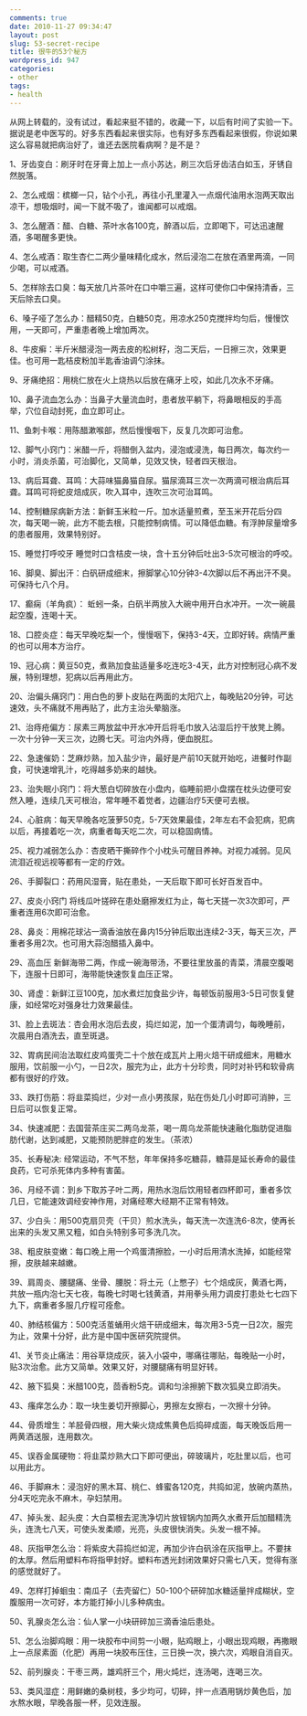 ```yaml
---
comments: true
date: 2010-11-27 09:34:47
layout: post
slug: 53-secret-recipe
title: 很牛的53个秘方
wordpress_id: 947
categories:
- other
tags:
- health
---
```


从网上转载的，没有试过，看起来挺不错的，收藏一下，以后有时间了实验一下。据说是老中医写的。好多东西看起来很实际，也有好多东西看起来很假，你说如果这么容易就把病治好了，谁还去医院看病啊？是不是？

1、牙齿变白：刷牙时在牙膏上加上一点小苏达，刷三次后牙齿洁白如玉，牙锈自然脱落。 



2、怎么戒烟：槟榔一只，钻个小孔，再往小孔里灌入一点烟代油用水泡两天取出凉干，想吸烟时，闻一下就不吸了，谁闻都可以戒烟。 

3、怎么醒酒：醋、白糖、茶叶水各100克，醉酒以后，立即喝下，可达迅速醒酒，多喝醒多更快。 

4、怎么戒酒：取生杏仁二两少量味精化成水，然后浸泡二在放在酒里两滴，一同少喝，可以戒酒。 

5、怎样除去口臭：每天放几片茶叶在口中嚼三遍，这样可使你口中保持清香，三天后除去口臭。 

6、嗓子哑了怎么办：醋精50克，白糖50克，用凉水250克搅拌均匀后，慢慢饮用，一天即可，严重患者晚上增加两次。 

8、牛皮癣：半斤米醋浸泡一两去皮的松树籽，泡二天后，一日擦三次，效果更佳。也可用一匙桔皮粉加半匙香油调勺涂抹。 

9、牙痛绝招：用桃仁放在火上烧热以后放在痛牙上咬，如此几次永不牙痛。 

10、鼻子流血怎么办：当鼻子大量流血时，患者放平躺下，将鼻眼相反的手高举，穴位自动封死，血立即可止。 

11、鱼刺卡喉：用陈醋漱喉部，然后慢慢咽下，反复几次即可治愈。 

12、脚气小窍门：米醋一斤，将醋倒入盆内，浸泡或浸洗，每日两次，每次约一小时，消炎杀菌，可治脚化，又简单，见效又快，轻者四天根治。 

13、病后耳聋、耳鸣：大蒜味猫鼻猫自尿。猫尿滴耳三次一次两滴可根治病后耳聋。耳鸣可将蛇皮焙成灰，吹入耳中，连吹三次可治耳鸣。 

14、控制糖尿病新方法：新鲜玉米粒一斤。加水适量煎煮，至玉米开花后分四次，每天喝一碗，此方不能去根，只能控制病情。可以降低血糖。有浮肿尿量增多的患者服用，效果特别好。 

15、睡觉打呼咬牙 睡觉时口含桔皮一块，含十五分钟后吐出3-5次可根治的呼咬。 

16、脚臭、脚出汗：白矾研成细末，擦脚掌心10分钟3-4次脚以后不再出汗不臭。可保持七八个月。 

17、癫痫（羊角疯）： 蚯蚓一条，白矾半两放入大碗中用开白水冲开。一次一碗晨起空腹，连喝十天。 

18、口腔炎症：每天早晚吃梨一个，慢慢咽下，保持3-4天，立即好转。病情严重的也可以用本方治疗。 

19、冠心病：黄豆50克，煮熟加食盐适量多吃连吃3-4天，此方对控制冠心病不发展，特别理想，犯病以后再用此方。 

20、治偏头痛窍门：用白色的萝卜皮贴在两面的太阳穴上，每晚贴20分钟，可达速效，头不痛就不用再贴了，此方主治头晕脑涨。 

21、治痔疮偏方：尿素三两放盆中开水冲开后将毛巾放入沾湿后拧干放凳上腾。一次十分钟一天三次，边腾七天。可治内外痔，便血脱肛。 

22、急速催奶：芝麻炒熟，加入盐少许，最好是产前10天就开始吃，进餐时作副食，可快速增乳汁，吃得越多奶来的越快。 

23、治失眠小窍门：将大葱白切碎放在小盘内，临睡前把小盘摆在枕头边便可安然入睡，连续几天可根治，常年睡不着觉者，边疆治疗5天便可去根。 

24、心脏病：每天早晚各吃菠萝50克，5-7天效果最佳，2年左右不会犯病，犯病以后，再接着吃一次，病重者每天吃二次，可以稳固病情。 

25、视力减弱怎么办：杏皮晒干撕碎作个小枕头可醒目养神。对视力减弱。见风流泪近视远视等都有一定的疗效。 

26、手脚裂口：药用风湿膏，贴在患处，一天后取下即可长好百发百中。 

27、皮炎小窍门 将线瓜叶搓碎在患处磨擦发红为止，每七天搓一次3次即可，严重者连用6次即可治愈。 

28、鼻炎：用棉花球沾一滴香油放在鼻内15分钟后取出连续2-3天，每天三次，严重者多用2次。也可用大蒜泡醋插入鼻中。 

29、高血压 新鲜海带二两，作成一碗海带汤，不要往里放虽的青菜，清晨空腹喝下，连服十日即可，海带能快速恢复血压正常。 

30、肾虚：新鲜江豆100克，加水煮烂加食盐少许，每顿饭前服用3-5日可恢复健康，如经常吃对强身壮力效果最佳。 

31、脸上去斑法：杏会用水泡后去皮，捣烂如泥，加一个蛋清调匀，每晚睡前，次晨用白酒洗去，直至斑退。 

32、胃病民间治法取红皮鸡蛋壳二十个放在成瓦片上用火焙干研成细末，用糖水服用，饮前服一小勺，一日2次，服完为止，此方十分珍贵，同时对补钙和软骨病都有很好的疗效。 

33、跌打伤筋：将韭菜捣烂，少对一点小男孩尿，贴在伤处几小时即可消肿，三日后可以恢复正常。 

34、快速减肥：去国营茶庄买二两乌龙茶，喝一周乌龙茶能快速融化脂肪促进脂肪代谢，达到减肥，又能预防肥胖症的发生。（茶浓） 

35、长寿秘决: 经常运动，不气不愁，年年保持多吃糖蒜，糖蒜是延长寿命的最佳良药，它可杀死体内多种有害菌。 

36、月经不调：到乡下取苏子叶二两，用热水泡后饮用轻者四杯即可，重者多饮几日，它能速效调经安神作用，对痛经寒大经期不正常有特效。 

37、少白头：用500克扇贝壳（干贝）煎水洗头，每天洗一次连洗6-8次，使再长出来的头发又黑又粗，如白头特别多可多洗几次。 

38、粗皮肤变嫩：每口晚上用一个鸡蛋清擦脸，一小时后用清水洗掉，如能经常擦，皮肤越来越嫩。 

39、肩周炎、腰腿痛、坐骨、腰脱：将土元（上憋子）七个焙成灰，黄酒七两，共放一瓶内泡七天七夜，每晚七时喝七钱黄酒，并用拳头用力调皮打患处七七四下九下，病重者多服几疗程可痊愈。 

40、肺结核偏方：500克活茧蛹用火焙干研成细末，每次用3-5克一日2次，服完为止，效果十分好，此方是中国中医研究院提供。 

41、关节炎止痛法：用谷草烧成灰，装入小袋中，哪痛往哪贴，每晚贴一小时，贴3次治愈。此方又简单。效果又好，对腰腿痛有明显好转。 

42、腋下狐臭：米醋100克，茴香粉5克。调和匀涂擦腑下数次狐臭立即消失。 

43、瘙痒怎么办：取一块生姜切开擦脚心，男擦左女擦右，一次擦十分钟。 

44、骨质增生：羊胫骨四根，用大柴火烧成焦黄色后捣碎成面，每天晚饭后用一两黄酒送服，连用数次。 

45、误吞金属硬物：将韭菜炒熟大口下即可便出，碎玻璃片，吃肚里以后，也可以用此方。 

46、手脚麻木：浸泡好的黑木耳、桃仁、蜂蜜各120克，共捣如泥，放碗内蒸热，分4天吃完永不麻木，孕妇禁用。 

47、掉头发、起头皮：大白菜根去泥洗净切片放锃锅内加两久水煮开后加醋精洗头，连洗七八天，可使头发柔顺，光亮，头皮很快消失。头发一根不掉。

48、灰指甲怎么治：将紫皮大蒜捣烂如泥，再加少许白矾涂在灰指甲上。不要抹的太厚。然后用塑料布将指甲封好。塑料布透光封闭效果好只需七八天，觉得有涨的感觉就好了。 

49、怎样打掉蛔虫：南瓜子（去壳留仁）50-100个研碎加水糖适量拌成糊状，空腹服用一次可好，本方能打掉小儿多种病虫。 

50、乳腺炎怎么治：仙人掌一小块研碎加三滴香油后患处。 

51、怎么治脚鸡眼：用一块胶布中间剪一小眼，贴鸡眼上，小眼出现鸡眼，再撒眼上一点尿素面（化肥）再用一块胶布压住，三日换一次，换六次，鸡眼自消自灭。 

52、前列腺炎：干枣三两，雄鸡肝三个，用火炖烂，连汤喝，连喝三次。 

53、类风湿症：用鲜嫩的桑树枝，多少均可，切碎，拌一点酒用锅炒黄色后，加水熬水眼，早晚各服一杯，见效连服。

